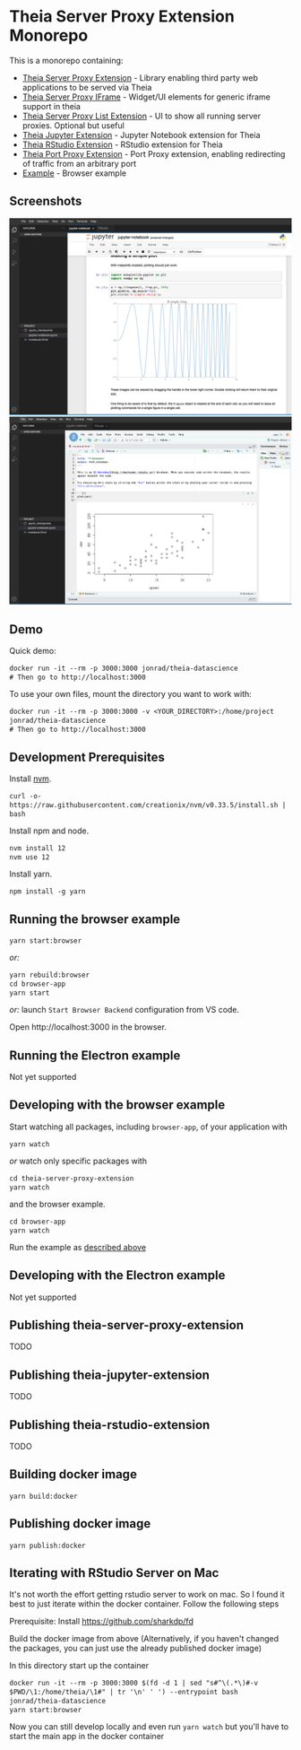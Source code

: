 # Theia Server Proxy Extension Monorepo

This is a monorepo containing:
* [Theia Server Proxy Extension](./packages/theia-server-proxy-extension) - Library enabling third party web applications to be served via Theia
* [Theia Server Proxy IFrame](./packages/theia-server-proxy-iframe) - Widget/UI elements for generic iframe support in theia
* [Theia Server Proxy List Extension](./packages/theia-server-proxy-list-extension) - UI to show all running server proxies. Optional but useful
* [Theia Jupyter Extension](./packages/theia-jupyter-extension) - Jupyter Notebook extension for Theia
* [Theia RStudio Extension](./packages/theia-rstudio-extension) - RStudio extension for Theia
* [Theia Port Proxy Extension](./packages/theia-port-proxy-extension) - Port Proxy extension, enabling redirecting of traffic from an arbitrary port
* [Example](./packages/browser-app) - Browser example

## Screenshots

![Jupyter](screenshots/theia-jupyter.png?raw=true)
![RStudio](screenshots/theia-rstudio.png?raw=true)

## Demo

Quick demo:

    docker run -it --rm -p 3000:3000 jonrad/theia-datascience
    # Then go to http://localhost:3000

To use your own files, mount the directory you want to work with:

    docker run -it --rm -p 3000:3000 -v <YOUR_DIRECTORY>:/home/project jonrad/theia-datascience
    # Then go to http://localhost:3000

## Development Prerequisites

Install [nvm](https://github.com/creationix/nvm#install-script).

    curl -o- https://raw.githubusercontent.com/creationix/nvm/v0.33.5/install.sh | bash

Install npm and node.

    nvm install 12
    nvm use 12

Install yarn.

    npm install -g yarn

## Running the browser example

    yarn start:browser

*or:*

    yarn rebuild:browser
    cd browser-app
    yarn start

*or:* launch `Start Browser Backend` configuration from VS code.

Open http://localhost:3000 in the browser.

## Running the Electron example

Not yet supported

## Developing with the browser example

Start watching all packages, including `browser-app`, of your application with

    yarn watch

*or* watch only specific packages with

    cd theia-server-proxy-extension
    yarn watch

and the browser example.

    cd browser-app
    yarn watch

Run the example as [described above](#Running-the-browser-example)

## Developing with the Electron example

Not yet supported

## Publishing theia-server-proxy-extension

TODO

## Publishing theia-jupyter-extension

TODO

## Publishing theia-rstudio-extension

TODO

## Building docker image

    yarn build:docker

## Publishing docker image

    yarn publish:docker

## Iterating with RStudio Server on Mac

It's not worth the effort getting rstudio server to work on mac. So I found it best to just iterate within the docker container. Follow the following steps

Prerequisite: Install https://github.com/sharkdp/fd

Build the docker image from above (Alternatively, if you haven't changed the packages, you can just use the already published docker image)

In this directory start up the container

    docker run -it --rm -p 3000:3000 $(fd -d 1 | sed "s#^\(.*\)#-v $PWD/\1:/home/theia/\1#" | tr '\n' ' ') --entrypoint bash jonrad/theia-datascience
    yarn start:browser


Now you can still develop locally and even run `yarn watch` but you'll have to start the main app in the docker container

